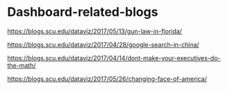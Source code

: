 # Dashboard-related-blogs

https://blogs.scu.edu/dataviz/2017/05/13/gun-law-in-florida/

https://blogs.scu.edu/dataviz/2017/04/28/google-search-in-china/

https://blogs.scu.edu/dataviz/2017/04/14/dont-make-your-executives-do-the-math/

https://blogs.scu.edu/dataviz/2017/05/26/changing-face-of-america/

